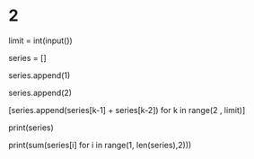 # 2
limit = int(input())

series = []

series.append(1)

series.append(2)

[series.append(series[k-1] + series[k-2]) for k in range(2 , limit)]

print(series)

print(sum(series[i] for i in range(1, len(series),2)))               

